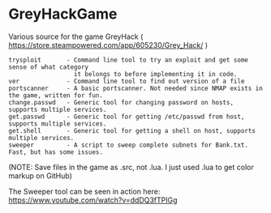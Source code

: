 # GreyHackGame
Various source for the game GreyHack ( https://store.steampowered.com/app/605230/Grey_Hack/ )

```
trysploit       - Command line tool to try an exploit and get some sense of what category
                  it belongs to before implementing it in code.
ver             - Command line tool to find out version of a file
portscanner     - A basic portscanner. Not needed since NMAP exists in the game, written for fun.
change.passwd   - Generic tool for changing password on hosts, supports multiple services.
get.passwd      - Generic tool for getting /etc/passwd from host, supports multiple services.
get.shell       - Generic tool for getting a shell on host, supports multiple services.
sweeper         - A script to sweep complete subnets for Bank.txt. Fast, but has some issues.
```
(NOTE: Save files in the game as .src, not .lua. I just used .lua to get color markup on GitHub)

The Sweeper tool can be seen in action here: https://www.youtube.com/watch?v=ddDQ3fTPIGg
